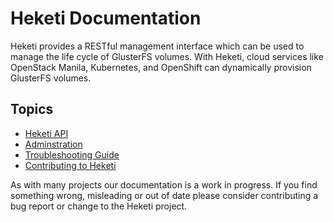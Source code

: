 
# Heketi Documentation

Heketi provides a RESTful management interface which can be used to manage
the life cycle of GlusterFS volumes. With Heketi, cloud services like
OpenStack Manila, Kubernetes, and OpenShift can dynamically provision GlusterFS
volumes.

## Topics

* [Heketi API](./api/api.md)
* [Adminstration](./admin/readme.md)
* [Troubleshooting Guide](./troubleshooting.md)
* [Contributing to Heketi](./contributing.md)


As with many projects our documentation is a work in progress. If you
find something wrong, misleading or out of date please consider
contributing a bug report or change to the Heketi project.
